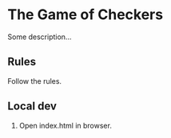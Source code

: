 # The Game of Checkers

Some description...


## Rules

Follow the rules.

## Local dev

1. Open index.html in browser.

